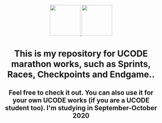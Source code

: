 <p align="center">
    <a href="https://unitfactory.net/en/" target="_blank">
        <img src="https://github.com/slava-pleshkov/unit-factory-ucode/blob/master/.git_images/unit_logo.png?raw=true" height="100px">
    </a>
    <a href="https://ucode.world/en/" target="_blank">
        <img src="https://github.com/slava-pleshkov/unit-factory-ucode/blob/master/.git_images/ucode_logo.png?raw=true" height="100px">
    </a>
    <h1 align="center">This is my repository for UCODE marathon works, such as Sprints, Races, Checkpoints and Endgame..</h1>
    <h2 align="center">Feel free to check it out. You can also use it for your own UCODE works (if you are a UCODE student too). I'm studying in September-October 2020</h2>
    <br>
</p>
